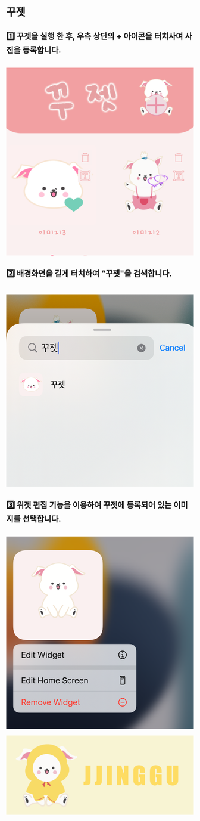 # 꾸젯

## 1️⃣  꾸젯을 실행 한 후, 우측 상단의 + 아이콘을 터치사여 사진을 등록합니다.
<p align="center">
  <br>
  <img src="1.png">
  <br>
</p>

## 2️⃣ 배경화면을 길게 터치하여 “꾸젯"을 검색합니다.
<p align="center">
  <br>
  <img src="2.png">
  <br>
</p>

## 3️⃣ 위젯 편집 기능을 이용하여 꾸젯에 등록되어 있는 이미지를 선택합니다.
<p align="center">
  <br>
  <img src="3.png">
  <br>
</p>


[![찡구](banner.png)](https://marpple.shop/kr/jjinggu)

